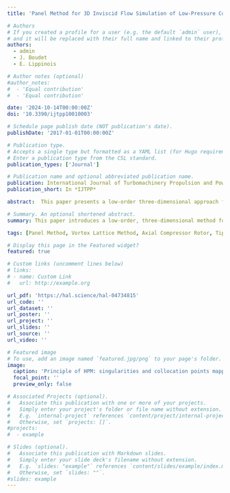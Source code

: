 ```yaml
---
title: 'Panel Method for 3D Inviscid Flow Simulation of Low-Pressure Compressor Rotors with Tip-Leakage Flow'

# Authors
# If you created a profile for a user (e.g. the default `admin` user), write the username (folder name) here
# and it will be replaced with their full name and linked to their profile.
authors:
  - admin
  - J. Boudet
  - E. Lippinois

# Author notes (optional)
#author_notes:
#  - 'Equal contribution'
#  - 'Equal contribution'

date: '2024-10-14T00:00:00Z'
doi: '10.3390/ijtpp10010003'

# Schedule page publish date (NOT publication's date).
publishDate: '2017-01-01T00:00:00Z'

# Publication type.
# Accepts a single type but formatted as a YAML list (for Hugo requirements).
# Enter a publication type from the CSL standard.
publication_types: ['Journal']

# Publication name and optional abbreviated publication name.
publication: International Journal of Turbomachinery Propulsion and Power
publication_short: In *IJTPP*

abstract:  This paper presents a low-order three-dimensional approach for predicting the inviscid flow around low-pressure compressors. The method is suitable for early design stages and allows a broad exploration of design possibilities at minimal cost. It combines the vortex lattice method with the panel method by using a mixed boundary condition. In addition, it models the tip-leakage flow using an iterative algorithm. First, the verification of the approach is carried out on a low-pressure compressor configuration. The wake length is a decisive parameter for ensuring correct flow deflection in ducted applications. A periodicity condition is introduced and validated, which reduces the computational and memory requirements. On average, the calculations take less than one minute in real time. The approach is validated on the same low-pressure compressor configuration. A good agreement is obtained with RANS concerning the mean flow and the tip-leakage flow characteristics. Sensitivity to the mass flow rate is also fairly well predicted, although discrepancies develop at lower mass flow rates. 

# Summary. An optional shortened abstract.
summary: This paper introduces a low-order, three-dimensional method for predicting inviscid flow around shrouded fans, aimed at early-stage design. By combining the vortex lattice and panel methods with a mixed boundary condition, it allows efficient exploration of design options. The method also models tip-leakage flow through an iterative algorithm. A periodicity condition is validated, reducing computational demand, with calculations completed in under a minute. The method agrees well with RANS for mean flow and tip-leakage characteristics, though some discrepancies arise at lower mass flow rates.

tags: [Panel Method, Vortex Lattice Method, Axial Compressor Rotor, Tip-Leakage Flow]

# Display this page in the Featured widget?
featured: true

# Custom links (uncomment lines below)
# links:
# - name: Custom Link
#   url: http://example.org

url_pdf: 'https://hal.science/hal-04734815'
url_code: ''
url_dataset: ''
url_poster: ''
url_project: ''
url_slides: ''
url_source: ''
url_video: ''

# Featured image
# To use, add an image named `featured.jpg/png` to your page's folder.
image:
  caption: 'Principle of HPM: singularities and collocation points mapping.'
  focal_point: ''
  preview_only: false

# Associated Projects (optional).
#   Associate this publication with one or more of your projects.
#   Simply enter your project's folder or file name without extension.
#   E.g. `internal-project` references `content/project/internal-project/index.md`.
#   Otherwise, set `projects: []`.
#projects:
#  - example

# Slides (optional).
#   Associate this publication with Markdown slides.
#   Simply enter your slide deck's filename without extension.
#   E.g. `slides: "example"` references `content/slides/example/index.md`.
#   Otherwise, set `slides: ""`.
#slides: example
---
```

